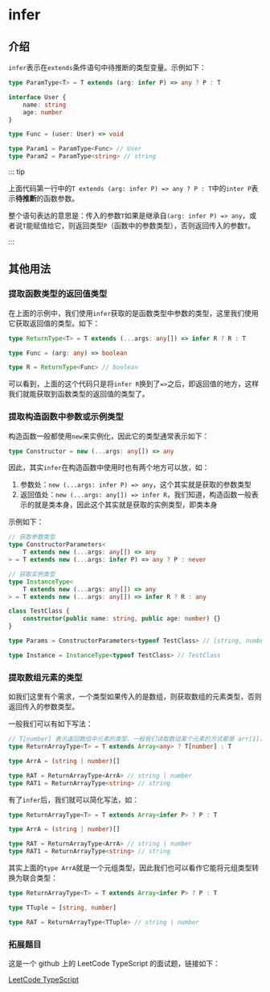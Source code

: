 # infer

## 介绍

`infer`表示在`extends`条件语句中待推断的类型变量。示例如下：

```ts
type ParamType<T> = T extends (arg: infer P) => any ? P : T

interface User {
	name: string
	age: number
}

type Func = (user: User) => void

type Param1 = ParamType<Func> // User
type Param2 = ParamType<string> // string
```

::: tip

上面代码第一行中的`T extends (arg: infer P) => any ? P : T`中的`inter P`表示**待推断**的函数参数。

整个语句表达的意思是：传入的参数`T`如果是继承自`(arg: infer P) => any`，或者说`T`能赋值给它，则返回类型`P`（函数中的参数类型），否则返回传入的参数`T`。

:::

## 其他用法

### 提取函数类型的返回值类型

在上面的示例中，我们使用`infer`获取的是函数类型中参数的类型，这里我们使用它获取返回值的类型。如下：

```ts
type ReturnType<T> = T extends (...args: any[]) => infer R ? R : T

type Func = (arg: any) => boolean

type R = ReturnType<Func> // boolean
```

可以看到，上面的这个代码只是将`infer R`换到了`=>`之后，即返回值的地方，这样我们就能获取到函数类型的返回值的类型了。

### 提取构造函数中参数或示例类型

构造函数一般都使用`new`来实例化，因此它的类型通常表示如下：

```ts
type Constructor = new (...args: any[]) => any
```

因此，其实`infer`在构造函数中使用时也有两个地方可以放，如：

1. 参数处：`new (...args: infer P) => any`，这个其实就是获取的参数类型
2. 返回值处：`new (...args: any[]) => infer R`，我们知道，构造函数一般表示的就是类本身，因此这个其实就是获取的实例类型，即类本身

示例如下：

```ts
// 获取参数类型
type ConstructorParameters<
    T extends new (...args: any[]) => any
> = T extends new (...args: infer P) => any ? P : never

// 获取实例类型
type InstanceType<
    T extends new (...args: any[]) => any
> = T extends new (...args: any[]) => infer R ? R : any

class TestClass {
	constructor(public name: string, public age: number) {}
}

type Params = ConstructorParameters<typeof TestClass> // [string, number]

type Instance = InstanceType<typeof TestClass> // TestClass
```

### 提取数组元素的类型

如我们这里有个需求，一个类型如果传入的是数组，则获取数组的元素类型，否则返回传入的参数类型。

一般我们可以有如下写法：

```ts
// T[number] 表示返回数组中元素的类型，一般我们读取数组某个元素的方式都是 arr[1]，这里就表示返回这个数组中所有元素的类型
type ReturnArrayType<T> = T extends Array<any> ? T[number] : T

type ArrA = (string | number)[]

type RAT = ReturnArrayType<ArrA> // string | number
type RAT1 = ReturnArrayType<string> // string
```

有了`infer`后，我们就可以简化写法，如：

```ts
type ReturnArrayType<T> = T extends Array<infer P> ? P : T

type ArrA = (string | number)[]

type RAT = ReturnArrayType<ArrA> // string | number
type RAT1 = ReturnArrayType<string> // string
```

其实上面的`type ArrA`就是一个元组类型，因此我们也可以看作它能将元组类型转换为联合类型：

```ts
type ReturnArrayType<T> = T extends Array<infer P> ? P : T

type TTuple = [string, number]

type RAT = ReturnArrayType<TTuple> // string | number
```

### 拓展题目

这是一个 github 上的 LeetCode TypeScript 的面试题，链接如下：

[LeetCode TypeScript](https://github.com/LeetCode-OpenSource/hire/blob/master/typescript_zh.md) 

